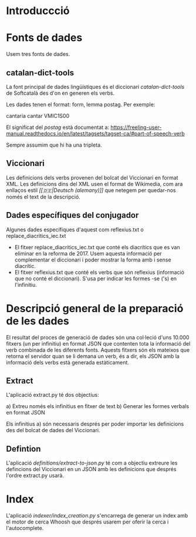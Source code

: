 # Introduccció


# Fonts de dades

Usem tres fonts de dades.

## catalan-dict-tools

La font principal de dades lingüístiques és el diccionari _catalan-dict-tools_ de Softcatalà des d'on
en generen els verbs. 

Les dades tenen el format: form, lemma postag. Per exemple:
	
 cantaria cantar VMIC1S00

El significat del _postag_ està documentat a: https://freeling-user-manual.readthedocs.io/en/latest/tagsets/tagset-ca/#part-of-speech-verb

Sempre assumim que hi ha una tripleta.

## Viccionari

Les definicions dels verbs provenen del bolcat del Viccionari en format XML. Les definicions dins del XML usen el format de Wikimedia,
com ara enllaços estil _[[:de:|Deutsch (alemany)]]_ que netegem per quedar-nos només el text de la descripció.


## Dades específiques del conjugador

Algunes dades específiques d'aquest com reflexius.txt o replace_diacritics_iec.txt
* El fitxer replace_diacritics_iec.txt que conté els diacrítics que es van eliminar en la reforma de 2017. Usem aquesta informació per complementar el diccionari i poder mostrar la forma amb i sense diacrític.
* El fitxer reflexius.txt que conté els verbs que són reflexius (informació que no conté el diccionari). S'usa per indicar les formes -se ('s) en l'infinitiu.

# Descripció general de la preparació de les dades

El resultat del proces de generació de dades són una col·leció d'uns 10.000 fitxers (un per infinitiu) en format JSON que contenten tota la informació del verb combinada de les diferents fonts. Aquests fitxers són els mateixos que retorna el servidor quan se li demana un verb, és a dir, els JSON amb la informació dels verbs està generada estàticament.

## Extract

L'aplicació extract.py té dos objectius:

 a) Extreu només els infinitius en fitxer de text
 b) Generar les formes verbals en format JSON

Els infinitius a) són necessaris després per poder importar les definicions des del bolcat de dades del Viccionari.

## Defintion

L'aplicació _definitions/extract-to-json.py_ té com a objectiu extreure les defincions del Viccionari en un JSON amb les definicions que després l'ordre extract.py usarà.

# Index

L'aplicació _indexer/index_creation.py_ s'encarrega de generar un índex amb el motor de cerca Whoosh que després usarem per oferir la cerca i l'autocomplete. 






